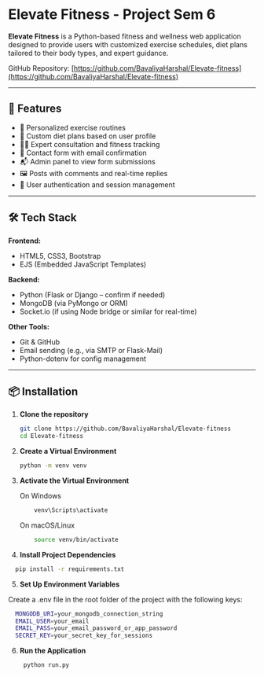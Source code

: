 # Elevate Fitness - Project Sem 6

**Elevate Fitness** is a Python-based fitness and wellness web application designed to provide users with customized exercise schedules, diet plans tailored to their body types, and expert guidance.

GitHub Repository: [https://github.com/BavaliyaHarshal/Elevate-fitness](https://github.com/BavaliyaHarshal/Elevate-fitness)

---

## 🚀 Features

- 💪 Personalized exercise routines  
- 🥗 Custom diet plans based on user profile  
- 👩‍⚕️ Expert consultation and fitness tracking  
- 📝 Contact form with email confirmation  
- 📬 Admin panel to view form submissions  
- 🖼️ Posts with comments and real-time replies  
- 🔐 User authentication and session management  

---

## 🛠️ Tech Stack

**Frontend:**

- HTML5, CSS3, Bootstrap
- EJS (Embedded JavaScript Templates)

**Backend:**

- Python (Flask or Django – confirm if needed)
- MongoDB (via PyMongo or ORM)
- Socket.io (if using Node bridge or similar for real-time)

**Other Tools:**

- Git & GitHub
- Email sending (e.g., via SMTP or Flask-Mail)
- Python-dotenv for config management

---

## 📦 Installation

1. **Clone the repository**  

   ```bash
   git clone https://github.com/BavaliyaHarshal/Elevate-fitness
   cd Elevate-fitness

2. **Create a Virtual Environment**

    ```bash
    python -m venv venv

3. **Activate the Virtual Environment**

    On Windows
    ```bash
        venv\Scripts\activate
    ```
    
    On macOS/Linux
    ```bash
        source venv/bin/activate
    ```

5. **Install Project Dependencies**
  ```bash
    pip install -r requirements.txt
  ```

5. **Set Up Environment Variables**

Create a .env file in the root folder of the project with the following keys:
  ```bash
    MONGODB_URI=your_mongodb_connection_string
    EMAIL_USER=your_email
    EMAIL_PASS=your_email_password_or_app_password
    SECRET_KEY=your_secret_key_for_sessions
  ```

6. **Run the Application**
   ```bash
    python run.py
